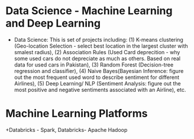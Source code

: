 # Data Science - Machine Learning and Deep Learning 
+ Data Science: This is set of projects including: (1) K-means clustering (Geo-location Selection - select best location in the largest cluster with smalest radius), (2) Association Rules (Used Card deprecition - why some used cars do not depreciate as much as others. Based on real data for used cars in Pakistan), (3) Random Forest (Decision-tree regression and classifier), (4) Naive Bayes(Bayesian Inference: figure out the most frequent used word to describe sentiment for different Airlines), (5) Deep Learning/ NLP (Sentiment Analysis: figure out the most positive and negative sentiments associated with an Airline), etc. 


# Machine Learning Platforms
+Databricks - Spark, Databricks- Apache Hadoop
